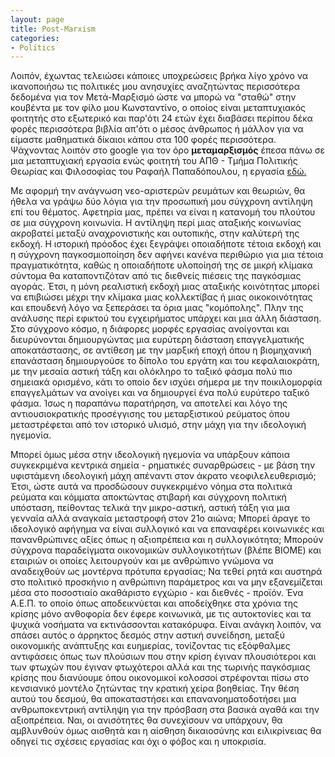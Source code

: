 ```yaml
---
layout: page
title: Post-Marxism
categories: 
- Politics
---
```


Λοιπόν, έχωντας τελειώσει κάποιες υποχρεώσεις βρήκα λίγο χρόνο να ικανοποιήσω τις πολιτικές μου ανησυχίες αναζητώντας περισσότερα δεδομένα για τον Μετά-Μαρξισμό
ώστε να μπορώ να "σταθώ" στην κουβέντα με τον φίλο μου Κωνσταντίνο, ο οποίος είναι μεταπτυχιακός φοιτητής στο εξωτερικό και παρ'ότι 24 ετών έχει διαβάσει περίπου
δέκα φορές περισσότερα βιβλία απ'ότι ο μέσος άνθρωπος ή μάλλον για να είμαστε μαθηματικά δίκαιοι κάπου στα 100 φορές περισσότερα.
Ψάχνοντας λοιπόν στο google για τον όρο **μεταμαρξισμός** έπεσα πάνω σε μια μεταπτυχιακή εργασία ενώς φοιτητή του ΑΠΘ - Τμήμα Πολιτικής Θεωρίας και Φιλοσοφίας
του Ραφαήλ Παπαδόπουλου, η εργασία [εδώ.](http://ikee.lib.auth.gr/record/284685/files/GRI-2016-17230.pdf?fbclid=IwAR2mmdUSEb0o8hQ9zxN65fc18KR2GVgNynWhU8Wron4LUObEtNnJniKIXtY)

Με αφορμή την ανάγνωση νεο-αριστερών ρευμάτων και θεωριών, θα ήθελα να γράψω δύο λόγια για την προσωπική μου σύγχρονη αντίληψη επί του θέματος.
Αφετηρία μας, πρέπει να είναι η κατανομή του πλούτου σε μια σύγχρονη κοινωνία. Η αντίληψη περί μιας αταξικής κοινωνίας ακροβατεί μεταξύ αναχρονιστικής
και ουτοπικής, στην καλύτερή της εκδοχή. Η ιστορική πρόοδος έχει ξεγράψει οποιαδήποτε τέτοια εκδοχή και η σύγχρονη παγκοσμιοποίηση δεν αφήνει κανένα
περιθώριο για μια τέτοια πραγματικότητα, καθώς η οποιαδήποτε υλοποίησή της σε μικρή κλίμακα σύντομα θα καταποντιζόταν από τις διεθνείς πιέσεις της
παγκόσμιας αγοράς. Έτσι, η μόνη ρεαλιστική εκδοχή μιας αταξικής κοινότητας μπορεί να επιβιώσει μέχρι την κλίμακα μιας κολλεκτίβας ή μιας οικοκοινότητας
και επουδενή λόγο να ξεπεράσει τα όρια μιας "κομόπολης". Πλην της ανάλυσης περί εφικτού του εγχειρήματος υπάρχει και μια άλλη διάσταση.
Στο σύγχρονο κόσμο, η διάφορες μορφές εργασίας ανοίγονται και διευρύνονται δημιουργώντας μια ευρύτερη διάσταση επαγγελματικής αποκατάστασης, σε αντίθεση
με την μαρξική εποχή όπου η βιομηχανική επανάσταση δημιουργούσε το δίπολο του εργάτη και του κεφαλαιοκράτη, με την μεσαία αστική τάξη και ολόκληρο το ταξικό φάσμα
πολύ πιο σημειακά ορισμένο, κάτι το οποίο δεν ισχύει σήμερα με την ποικιλομορφία επαγγελμάτων να ανοίγει και να δημιουργεί ένα πολύ ευρύτερο ταξικό φάσμα.
Ίσως η παραπάνω παρατήρηση, να αποτελεί και λόγο της αντιουσιοκρατικής προσέγγισης του μεταρξιστικού ρεύματος όπου μεταστρέφεται από τον ιστορικό υλισμό, στην
μάχη για την ιδεολογική ηγεμονία.

Μπορεί όμως μέσα στην ιδεολογική ηγεμονία να υπάρξουν κάποια συγκεκριμένα κεντρικά σημεία - ρηματικές συναρθρώσεις - με βάση την υφιστάμενη ιδεολογική μάχη
απέναντι στον άκρατο νεοφιλελευθερισμό; Έτσι, ώστε αυτά να προσδώσουν συγκεκριμένο νόημα στα πολιτικά ρεύματα και κόμματα αποκτώντας στιβαρή και 
σύγχρονη πολιτική υπόσταση, πείθοντας τελικά την μικρο-αστική, αστική τάξη για μια γενναία αλλά αναγκαία μεταστροφή στον 21ο αιώνα;
Μπορεί άραγε το ιδεολογικό αφήγημα να είναι συλλογικό και να επαναφέρει κοινωνικές και πανανθρώπινες αξίες όπως η αξιοπρέπεια και η συλλογικότητα;
Μπορούν σύγχρονα παραδείγματα οικονομικών συλλογικοτήτων (βλέπε ΒΙΟΜΕ) και εταιριών οι οποίες λειτουργούν και με ανθρώπινο γνώμονα να αναδειχθούν ως
μοντέρνα πρότυπα εργασίας; Να τεθεί ρητά και αυστηρά στο πολιτικό προσκήνιο η ανθρώπινη παράμετρος και να μην εξανεμίζεται μέσα στο ποσοστιαίο ακαθάριστο
εγχώριο - και διεθνές - προϊόν. Ένα Α.Ε.Π. το οποίο όπως αποδεικνύεται και αποδείχθηκε στα χρόνια της κρίσης μόνο ανθοφορία δεν έφερε κοινωνικά, με τις
αυτοκτονίες και τα ψυχικά νοσήματα να εκτινάσσονται κατακόρυφα. Είναι ανάγκη λοιπόν, να σπάσει αυτός ο άρρηκτος δεσμός στην αστική συνείδηση, μεταξύ οικονομικής
ανάπτυξης και ευημερίας, τονίζοντας τις εξόφθαλμες αντιφάσεις όπως των πλούσιων που στην κρίση έγιναν πλουσιότεροι και των φτωχών που έγιναν φτωχότεροι αλλά και
της τωρινής παγκόσμιας κρίσης που διανύουμε όπου οικονομικοί κολοσσοί στρέφονται πίσω στο κενσιανικό μοντέλο ζητώντας την κρατική χείρα βοηθείας. Την θέση αυτού
του δεσμού, θα αποκαταστήσει και επανανοηματοδοτήσει μια ανθρωποκεντρική αντίληψη για την πρόσβαση στα βασικά αγαθά και την αξιοπρέπεια. Ναι, οι ανισότητες θα
συνεχίσουν να υπάρχουν, θα αμβλυνθούν όμως αισθητά και η αίσθηση δικαιοσύνης και ειλικρίνειας θα οδηγεί τις σχέσεις εργασίας και όχι ο φόβος και η υποκρισία.

